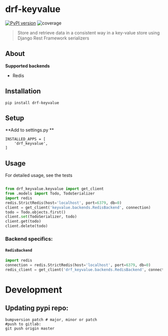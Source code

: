 # drf-keyvalue

[![PyPI version](https://badge.fury.io/py/drf-keyvalue.svg)](https://badge.fury.io/py/drf-keyvalue)
![coverage](https://gitlab.com/gitlab-org/gitlab-ce/badges/master/coverage.svg?job=coverage)

> Store and retrieve data in a consistent way in a key-value store using Django Rest Framework serializers

## About

**Supported backends**

* Redis

## Installation

```
pip install drf-keyvalue
```

## Setup

**Add to settings.py **
```
INSTALLED_APPS = [
    'drf_keyvalue',
]
```

## Usage

For detailed usage, see the tests

```python

from drf_keyvalue.keyvalue import get_client
from .models import Todo, TodoSerializer
import redis
redis.StrictRedis(host='localhost', port=6379, db=0)
client = get_client('keyvalue.backends.RedisBackend', connection)
todo = Todo.objects.first()
client.set(TodoSerializer, todo)
client.get(todo)
client.delete(todo)
```

### Backend specifics:

#### `RedisBackend`

```python
import redis
connection = redis.StrictRedis(host='localhost', port=6379, db=0)
redis_client = get_client('drf_keyvalue.backends.RedisBackend', connection=connection)
```

# Development

## Updating pypi repo:

```shell
bumpversion patch # major, minor or patch
#push to gitlab:
git push origin master
```


